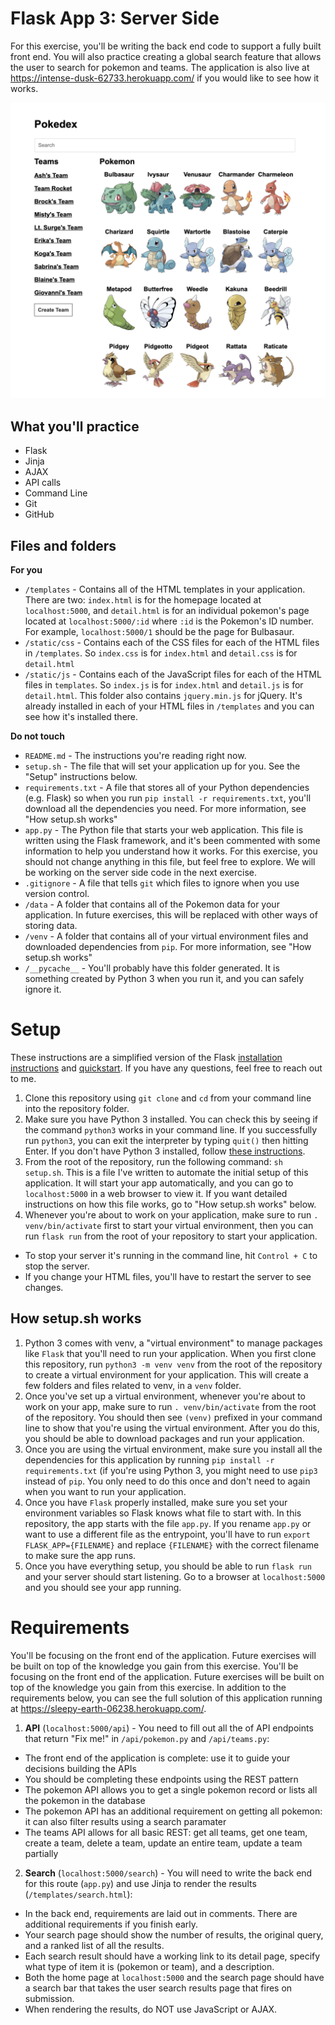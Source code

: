 # Flask App 3: Server Side
For this exercise, you'll be writing the back end code to support a fully built front end. You will also practice creating a global search feature that allows the user to search for pokemon and teams. The application is also live at https://intense-dusk-62733.herokuapp.com/ if you would like to see how it works.

![Pokedex Homepage](https://raw.githubusercontent.com/JonHMChan/flask-app-3/master/static/img/preview.png)

## What you'll practice
 - Flask
 - Jinja
 - AJAX
 - API calls
 - Command Line
 - Git
 - GitHub

 ## Files and folders

 **For you**
 - `/templates` - Contains all of the HTML templates in your application. There are two: `index.html` is for the homepage located at `localhost:5000`, and `detail.html` is for an individual pokemon's page located at `localhost:5000/:id` where `:id` is the Pokemon's ID number. For example, `localhost:5000/1` should be the page for Bulbasaur.
 - `/static/css` - Contains each of the CSS files for each of the HTML files in `/templates`. So `index.css` is for `index.html` and `detail.css` is for `detail.html`
 - `/static/js` - Contains each of the JavaScript files for each of the HTML files in `templates`. So `index.js` is for `index.html` and `detail.js` is for `detail.html`. This folder also contains `jquery.min.js` for jQuery. It's already installed in each of your HTML files in `/templates` and you can see how it's installed there.

 **Do not touch**
 - `README.md` - The instructions you're reading right now.
 - `setup.sh` - The file that will set your application up for you. See the "Setup" instructions below.
 - `requirements.txt` - A file that stores all of your Python dependencies (e.g. Flask) so when you run `pip install -r requirements.txt`, you'll download all the dependencies you need. For more information, see "How setup.sh works"
 - `app.py` - The Python file that starts your web application. This file is written using the Flask framework, and it's been commented with some information to help you understand how it works. For this exercise, you should not change anything in this file, but feel free to explore. We will be working on the server side code in the next exercise.
 - `.gitignore` - A file that tells `git` which files to ignore when you use version control.
 - `/data` - A folder that contains all of the Pokemon data for your application. In future exercises, this will be replaced with other ways of storing data.
 - `/venv` - A folder that contains all of your virtual environment files and downloaded dependencies from `pip`. For more information, see "How setup.sh works"
 - `/__pycache__` - You'll probably have this folder generated. It is something created by Python 3 when you run it, and you can safely ignore it.

# Setup
These instructions are a simplified version of the Flask [installation instructions](https://flask.palletsprojects.com/en/1.1.x/installation/) and [quickstart](https://flask.palletsprojects.com/en/1.1.x/quickstart/). If you have any questions, feel free to reach out to me.

1. Clone this repository using `git clone` and `cd` from your command line into the repository folder.
2. Make sure you have Python 3 installed. You can check this by seeing if the command `python3` works in your command line. If you successfully run `python3`, you can exit the interpreter by typing `quit()` then hitting Enter. If you don't have Python 3 installed, follow [these instructions](https://realpython.com/installing-python/).
3. From the root of the repository, run the following command: `sh setup.sh`. This is a file I've written to automate the initial setup of this application. It will start your app automatically, and you can go to `localhost:5000` in a web browser to view it. If you want detailed instructions on how this file works, go to "How setup.sh works" below.
4. Whenever you're about to work on your application, make sure to run `. venv/bin/activate` first to start your virtual environment, then you can run `flask run` from the root of your repository to start your application.
 - To stop your server it's running in the command line, hit `Control + C` to stop the server.
 - If you change your HTML files, you'll have to restart the server to see changes.

## How setup.sh works
1. Python 3 comes with venv, a "virtual environment" to manage packages like `Flask` that you'll need to run your application. When you first clone this repository, run `python3 -m venv venv` from the root of the repository to create a virtual environment for your application. This will create a few folders and files related to venv, in a `venv` folder.
2. Once you've set up a virtual environment, whenever you're about to work on your app, make sure to run `. venv/bin/activate` from the root of the repository. You should then see `(venv)` prefixed in your command line to show that you're using the virtual environment. After you do this, you should be able to download packages and run your application.
3. Once you are using the virtual environment, make sure you install all the dependencies for this application by running `pip install -r requirements.txt` (if you're using Python 3, you might need to use `pip3` instead of `pip`. You only need to do this once and don't need to again when you want to run your application.
4. Once you have `Flask` properly installed, make sure you set your environment variables so Flask knows what file to start with. In this repository, the app starts with the file `app.py`. If you rename `app.py` or want to use a different file as the entrypoint, you'll have to run `export FLASK_APP={FILENAME}` and replace `{FILENAME}` with the correct filename to make sure the app runs.
5. Once you have everything setup, you should be able to run `flask run` and your server should start listening. Go to a browser at `localhost:5000` and you should see your app running.

# Requirements
You'll be focusing on the front end of the application. Future exercises will be built on top of the knowledge you gain from this exercise. You'll be focusing on the front end of the application. Future exercises will be built on top of the knowledge you gain from this exercise. In addition to the requirements below, you can see the full solution of this application running at https://sleepy-earth-06238.herokuapp.com/.

1. **API** (`localhost:5000/api`) - You need to fill out all the of API endpoints that return "Fix me!" in `/api/pokemon.py` and `/api/teams.py`:
 - The front end of the application is complete: use it to guide your decisions building the APIs
 - You should be completing these endpoints using the REST pattern
 - The pokemon API allows you to get a single pokemon record or lists all the pokemon in the database
 - The pokemon API has an additional requirement on getting all pokemon: it can also filter results using a search paramater
 - The teams API allows for all basic REST: get all teams, get one team, create a team, delete a team, update an entire team, update a team partially
2. **Search** (`localhost:5000/search`) - You will need to write the back end for this route (`app.py`) and use Jinja to render the results (`/templates/search.html`):
 - In the back end, requirements are laid out in comments. There are additional requirements if you finish early.
 - Your search page should show the number of results, the original query, and a ranked list of all the results.
 - Each search result should have a working link to its detail page, specify what type of item it is (pokemon or team), and a description.
 - Both the home page at `localhost:5000` and the search page should have a search bar that takes the user search results page that fires on submission.
 - When rendering the results, do NOT use JavaScript or AJAX.
